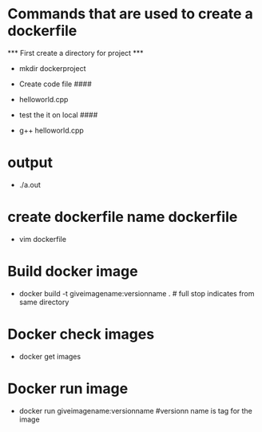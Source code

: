  # Commands that are used to create a dockerfile

*** First create a directory for project ***
- mkdir dockerproject

* Create code file ####
- helloworld.cpp

* test the it on local ####
- g++ helloworld.cpp

# output ####
- ./a.out

# create dockerfile name dockerfile ####
- vim dockerfile

# Build docker image ####
- docker build -t giveimagename:versionname . # full stop indicates from same directory

# Docker check images
- docker get images

# Docker run image
- docker run giveimagename:versionname    #versionn name is tag for the image 
